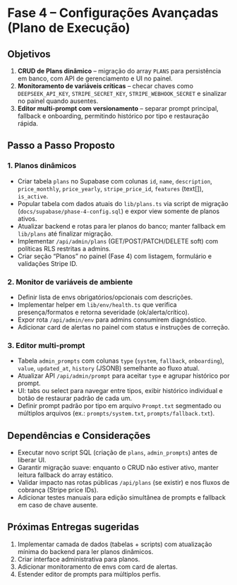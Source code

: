 # Fase 4 – Configurações Avançadas (Plano de Execução)

## Objetivos
1. **CRUD de Plans dinâmico** – migração do array `PLANS` para persistência em banco, com API de gerenciamento e UI no painel.
2. **Monitoramento de variáveis críticas** – checar chaves como `DEEPSEEK_API_KEY`, `STRIPE_SECRET_KEY`, `STRIPE_WEBHOOK_SECRET` e sinalizar no painel quando ausentes.
3. **Editor multi-prompt com versionamento** – separar prompt principal, fallback e onboarding, permitindo histórico por tipo e restauração rápida.

## Passo a Passo Proposto
### 1. Planos dinâmicos
- Criar tabela `plans` no Supabase com colunas `id`, `name`, `description`, `price_monthly`, `price_yearly`, `stripe_price_id`, `features` (text[]), `is_active`.
- Popular tabela com dados atuais do `lib/plans.ts` via script de migração (`docs/supabase/phase-4-config.sql`) e expor view somente de planos ativos.
- Atualizar backend e rotas para ler planos do banco; manter fallback em `lib/plans` até finalizar migração.
- Implementar `/api/admin/plans` (GET/POST/PATCH/DELETE soft) com políticas RLS restritas a admins.
- Criar seção “Planos” no painel (Fase 4) com listagem, formulário e validações Stripe ID.

### 2. Monitor de variáveis de ambiente
- Definir lista de envs obrigatórios/opcionais com descrições.
- Implementar helper em `lib/env/health.ts` que verifica presença/formatos e retorna severidade (ok/alerta/crítico).
- Expor rota `/api/admin/env` para admins consumirem diagnóstico.
- Adicionar card de alertas no painel com status e instruções de correção.

### 3. Editor multi-prompt
- Tabela `admin_prompts` com colunas `type` (`system`, `fallback`, `onboarding`), `value`, `updated_at`, `history` (JSONB) semelhante ao fluxo atual.
- Atualizar API `/api/admin/prompt` para aceitar `type` e agrupar histórico por prompt.
- UI: tabs ou select para navegar entre tipos, exibir histórico individual e botão de restaurar padrão de cada um.
- Definir prompt padrão por tipo em arquivo `Prompt.txt` segmentado ou múltiplos arquivos (ex.: `prompts/system.txt`, `prompts/fallback.txt`).

## Dependências e Considerações
- Executar novo script SQL (criação de `plans`, `admin_prompts`) antes de liberar UI.
- Garantir migração suave: enquanto o CRUD não estiver ativo, manter leitura fallback do array estático.
- Validar impacto nas rotas públicas `/api/plans` (se existir) e nos fluxos de cobrança (Stripe price IDs).
- Adicionar testes manuais para edição simultânea de prompts e fallback em caso de chave ausente.

## Próximas Entregas sugeridas
1. Implementar camada de dados (tabelas + scripts) com atualização mínima do backend para ler planos dinâmicos.
2. Criar interface administrativa para planos.
3. Adicionar monitoramento de envs com card de alertas.
4. Estender editor de prompts para múltiplos perfis.
